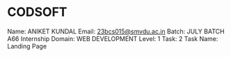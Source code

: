 # CODSOFT
Name: ANIKET KUNDAL 
Email: 23bcs015@smvdu.ac.in 
Batch: JULY BATCH A66 
Internship Domain: WEB DEVELOPMENT 
Level: 1 
Task: 2 
Task Name: Landing Page
